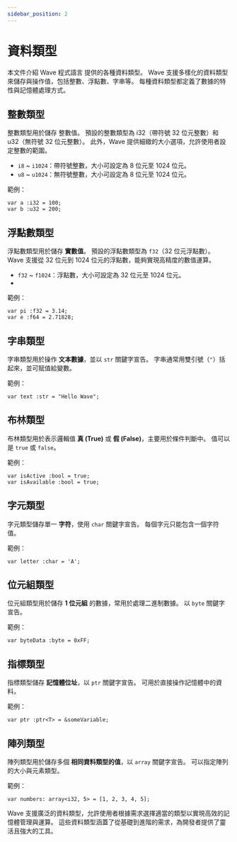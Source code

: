 ```yaml
---
sidebar_position: 2
---
```


# 資料類型

本文件介紹 Wave 程式語言 提供的各種資料類型。
Wave 支援多樣化的資料類型來儲存與操作值，包括整數、浮點數、字串等。
每種資料類型都定義了數據的特性與記憶體處理方式。

## 整數類型
整數類型用於儲存 整數值。
預設的整數類型為 i32（帶符號 32 位元整數）和 u32（無符號 32 位元整數）。
此外，Wave 提供細緻的大小選項，允許使用者設定整數的範圍。

* `i8` ~ `i1024`：帶符號整數，大小可設定為 8 位元至 1024 位元。
* `u8` ~ `u1024`：無符號整數，大小可設定為 8 位元至 1024 位元。

範例：
```wave
var a :i32 = 100;
var b :u32 = 200;
```

## 浮點數類型
浮點數類型用於儲存 **實數值**。
預設的浮點數類型為 `f32`（32 位元浮點數）。
Wave 支援從 32 位元到 1024 位元的浮點數，能夠實現高精度的數值運算。

* `f32` ~ `f1024`：浮點數，大小可設定為 32 位元至 1024 位元。
* 
範例：

```wave
var pi :f32 = 3.14;
var e :f64 = 2.71828;
```

## 字串類型
字串類型用於操作 **文本數據**，並以 `str` 關鍵字宣告。
字串通常用雙引號（`"`）括起來，並可賦值給變數。

範例：

```wave
var text :str = "Hello Wave";
```

## 布林類型
布林類型用於表示邏輯值 **真 (True)** 或 **假 (False)**，主要用於條件判斷中。
值可以是 `true` 或 `false`。

範例：

```wave
var isActive :bool = true;
var isAvailable :bool = true;
```

## 字元類型
字元類型儲存單一 **字符**，使用 `char` 關鍵字宣告。
每個字元只能包含一個字符值。

範例：
```wave
var letter :char = 'A';
```

## 位元組類型
位元組類型用於儲存 **1 位元組** 的數據，常用於處理二進制數據。
以 `byte` 關鍵字宣告。

範例：
```wave
var byteData :byte = 0xFF;
```

## 指標類型
指標類型儲存 **記憶體位址**，以 `ptr` 關鍵字宣告。
可用於直接操作記憶體中的資料。

範例：
```wave
var ptr :ptr<T> = &someVariable;
```

## 陣列類型
陣列類型用於儲存多個 **相同資料類型的值**，以 `array` 關鍵字宣告。
可以指定陣列的大小與元素類型。

範例：
```wave
var numbers: array<i32, 5> = [1, 2, 3, 4, 5];
```

Wave 支援廣泛的資料類型，允許使用者根據需求選擇適當的類型以實現高效的記憶體管理與運算。
這些資料類型涵蓋了從基礎到進階的需求，為開發者提供了靈活且強大的工具。